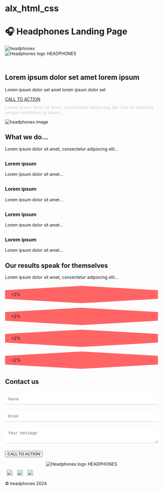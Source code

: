 # alx_html_css

# 🎧 Headphones Landing Page

<!DOCTYPE html>
<html lang="en">
<head>
  <meta charset="UTF-8">
  <meta name="viewport" content="width=device-width, initial-scale=1.0">
  <title>Headphones</title>
  <link rel="stylesheet" href="styles.css">
<style>

* {
  margin: 0;
  padding: 0;
  box-sizing: border-box;
}

body {
  font-family: 'Source Sans Pro', sans-serif;
  line-height: 1.5;
  color: #fff;
  background: #091d36;
}

.btn {
  display: inline-block;
  background: #ff6565;
  color: #fff;
  padding: 12px 25px;
  border-radius: 25px;
  text-decoration: none;
  margin-top: 15px;
}
.btn:hover, .btn:active {
  opacity: 0.9;
}

.header {
  padding: 15px;
  display: flex;
  justify-content: center;
  background: transparent;
}
.logo {
  display: flex;
  align-items: center;
  gap: 5px;
}

.hero {
  padding: 20px;
  text-align: center;
}
.hero h1 {
  font-size: 1.4rem;
}
.hero p {
  margin-top: 10px;
}
.hero-text {
  margin-top: 20px;
  font-size: 0.9rem;
  color: #ccc;
}


.what-we-do {
  background: #fff;
  color: #000;
  padding: 30px 15px;
  text-align: center;
}
.icons {
  margin-top: 20px;
}
.icon-box {
  margin-bottom: 20px;
}
.icon-box img {
  max-width: 50px;
}
.icon-box h3 {
  margin-top: 10px;
}


.results {
  padding: 30px 15px;
  text-align: center;
}
.stats {
  display: flex;
  flex-direction: column;
  gap: 15px;
  margin-top: 20px;
}
.stat {
  background: #ff6565;
  padding: 20px;
  clip-path: polygon(50% 0, 100% 25%, 100% 75%, 50% 100%, 0 75%, 0 25%);
}

.contact {
  padding: 30px 15px;
  background: #fff;
  color: #000;
  text-align: center;
}
.contact input,
.contact textarea {
  width: 100%;
  margin: 10px 0;
  padding: 10px;
  border: none;
  border-bottom: 1px solid #ccc;
}
.contact button {
  margin-top: 15px;
}

.footer {
  padding: 20px;
  text-align: center;
}
.footer-logo {
  display: flex;
  justify-content: center;
  gap: 5px;
  margin-bottom: 10px;
}
.socials {
  margin: 10px 0;
}
.socials img {
  width: 20px;
  margin: 0 5px;
}

@media (min-width: 481px) {
  body {
    background: #fff; 
    color: #000;
  }

  
  main, header, section, footer {
    max-width: 1000px;
    margin: 0 auto;
  }

  
  .hero {
    text-align: left;
    padding: 40px 20px;
    background: url('images/hero-bg.jpg') no-repeat center/cover;
    color: #fff;
  }
  .hero h1 {
    font-size: 2rem;
  }
  .hero-text {
    max-width: 500px;
  }

  
  .icons {
    display: grid;
    grid-template-columns: repeat(4, 1fr);
    gap: 20px;
    margin-top: 30px;
  }

 
  .stats {
    flex-direction: row;
    justify-content: center;
    gap: 30px;
  }
  .stat {
    width: 120px;
    height: 120px;
    display: flex;
    align-items: center;
    justify-content: center;
    font-size: 1.2rem;
    color: #fff;
  }

  
  .contact form {
    max-width: 500px;
    margin: 0 auto;
  }

 
  .footer {
    display: flex;
    flex-direction: column;
    align-items: center;
  }
}
</style>
</head>
<body>
<img src="archive 2/01_headphones_mobile@2x.png" alt="headphones">


  <header class="header">
    <div class="logo">
      <img src="images/logo.png" alt="Headphones logo">
      <span>HEADPHONES</span>
    </div>
  </header>

  
  <section class="hero">
    <h1>Lorem ipsum dolor set amet lorem ipsum</h1>
    <p>Lorem ipsum dolor set amet lorem ipsum dolor set</p>
    <a href="#" class="btn">CALL TO ACTION</a>
    <p class="hero-text">
      Lorem ipsum dolor sit amet, consectetur adipiscing elit. Sed do eiusmod tempor incididunt ut labore...
    </p>
<img src="alx_html_css/Untitled.svg" alt="headphones image">
  </section>


  <section class="what-we-do">
    <h2>What we do…</h2>
    <p>Lorem ipsum dolor sit amet, consectetur adipiscing elit...</p>
    <div class="icons">
      <div class="icon-box">
        <img src="images/icon1.png" alt="">
        <h3>Lorem ipsum</h3>
        <p>Lorem ipsum dolor sit amet...</p>
      </div>
      <div class="icon-box">
        <img src="images/icon2.png" alt="">
        <h3>Lorem ipsum</h3>
        <p>Lorem ipsum dolor sit amet...</p>
      </div>
      <div class="icon-box">
        <img src="images/icon3.png" alt="">
        <h3>Lorem ipsum</h3>
        <p>Lorem ipsum dolor sit amet...</p>
      </div>
      <div class="icon-box">
        <img src="images/icon4.png" alt="">
        <h3>Lorem ipsum</h3>
        <p>Lorem ipsum dolor sit amet...</p>
      </div>
    </div>
  </section>

  
  <section class="results">
    <h2>Our results speak for themselves</h2>
    <p>Lorem ipsum dolor sit amet, consectetur adipiscing elit...</p>
    <div class="stats">
      <div class="stat">+2%</div>
      <div class="stat">+2%</div>
      <div class="stat">+2%</div>
      <div class="stat">+2%</div>
    </div>
  </section>


  <section class="contact">
    <h2>Contact us</h2>
    <form>
      <input type="text" placeholder="Name">
      <input type="email" placeholder="Email">
      <textarea placeholder="Your message"></textarea>
      <button type="submit" class="btn">CALL TO ACTION</button>
    </form>
  </section>

  <footer class="footer">
    <div class="footer-logo">
      <img src="images/logo.png" alt="Headphones logo">
      <span>HEADPHONES</span>
    </div>
    <div class="socials">
      <a href="#"><img src="images/facebook.png" alt="Facebook"></a>
      <a href="#"><img src="images/twitter.png" alt="Twitter"></a>
      <a href="#"><img src="images/instagram.png" alt="Instagram"></a>
    </div>
    <p>© headphones 2024</p>
  </footer>

</body>
</html>
